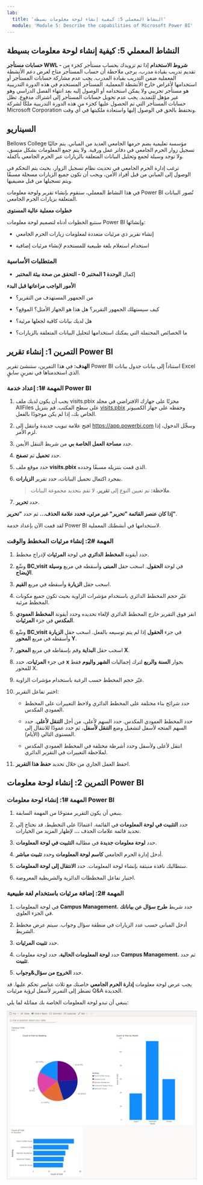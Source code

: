 ```yaml
---
lab:
  title: 'النشاط المعملي 5: كيفية إنشاء لوحة معلومات بسيطة'
  module: 'Module 5: Describe the capabilities of Microsoft Power BI'
---
```


## النشاط المعملي 5: كيفية إنشاء لوحة معلومات بسيطة

**حسابات مستأجر WWL - شروط الاستخدام** إذا تم تزويدك بحساب مستأجر كجزء من تقديم تدريب بقيادة مدرب، يرجى ملاحظة أن حساب المستأجر متاح لغرض دعم الأنشطة المعملية ضمن التدريب بقيادة المدرب. يجب عدم مشاركة حسابات المستأجر أو استخدامها لأغراض خارج الأنشطة المعملية. المستأجر المستخدم في هذه الدورة التدريبية هو مستأجر تجريبي ولا يمكن استخدامه أو الوصول إليه بعد انتهاء الفصل الدراسي وهو غير مؤهل للتمديد. يجب عدم تحويل حسابات المستأجر إلى اشتراك مدفوع. تظل حسابات المستأجر التي تم الحصول عليها كجزء من هذه الدورة التدريبية ملكًا لشركة Microsoft Corporation ونحتفظ بالحق في الوصول إليها واستعادة ملكيتها في أي وقت. 

## السيناريو

Bellows College مؤسسة تعليمية يضم حرمها الجامعي العديد من المباني. يتم حاليًا تسجيل زوار الحرم الجامعي في دفاتر عمل ورقية. ولا يتم جمع المعلومات بشكل متسق، ولا توجد وسيلة لجمع وتحليل البيانات المتعلقة بالزيارات عبر الحرم الجامعي بأكمله.

ترغب إدارة الحرم الجامعي في تحديث نظام تسجيل الزوار، بحيث يتم التحكم في الوصول إلى المباني من قبل أفراد الأمن، ويجب أن تكون جميع الزيارات مسجلة مسبقًا ويتم تسجيلها من قبل مضيفيها.

في هذا النشاط المعملي، ستقوم بإنشاء تقرير ولوحة معلومات Power BI تُصور البيانات المتعلقة بزيارات الحرم الجامعي.

**خطوات معملية عالية المستوى**

سنتبع الخطوات أدناه لتصميم لوحة معلومات Power BI وإنشائها:

- إنشاء تقرير ذي مرئيات متعددة لمعلومات زيارات الحرم الجامعي

- استخدام استعلام بلغة طبيعية للمستخدم لإنشاء مرئيات إضافية

### المتطلبات الأساسية

- إكمال **الوحدة 1 المختبر 0 - التحقق من صحة بيئة المختبر**

**الأمور الواجب مراعاتها قبل البدء**

- من الجمهور المستهدف من التقرير؟

- كيف سيستهلك الجمهور التقرير؟ هل هذا هو الجهاز الأمثل؟ الموقع؟

- هل لديك بيانات كافية لجعلها مرئية؟

- ما الخصائص المحتملة التي يمكنك استخدامها لتحليل البيانات المتعلقة بالزيارات؟

## التمرين 1: إنشاء تقرير Power BI

**الهدف:** في هذا التمرين، ستنشئ تقرير Power BI استناداً إلى بيانات جدول بيانات Excel الذي استخدمناها في تمرينٍ سابقٍ.

### المهمة #1: إعداد خدمة Power BI

1. يجب أن يكون لديك ملف visits.pbix مخزنًا على جهازك الافتراضي في مجلد AllFiles على سطح المكتب. قم بتنزيل [visits.pbix](https://github.com/MicrosoftLearning/PL-900-Microsoft-Power-Platform-Fundamentals/raw/master/Allfiles/visits.pbix) وحفظه على جهاز الكمبيوتر الخاص بك، إذا لم يكن موجودًا بالفعل.

1. افتح علامة تبويب جديدة وانتقل إلى https://app.powerbi.com وسجِّل الدخول، إذا لزم الأمر.

1. حدد **مساحة العمل الخاصة بي** من شريط التنقل الأيمن.

1. حدد **تحميل** ثم **تصفح**.

1. حدد موقع ملف **visits.pbix** الذي قمت بتنزيله مسبقًا وحدده.

1. بمجرد اكتمال تحميل البيانات، حدد تقرير **الزيارات**.

    >**ملاحظة:** تم تعيين النوع إلى **تقرير**، لا تقم بتحديد مجموعة البيانات.

1. حدد **تحرير**.

**إذا كان عنصر القائمة **"تحرير"** غير مرئي، فحدد علامة الحذف...** ثم حدد **"تحرير"**.

لقد قمت الآن بإعداد خدمة Power BI لاستخدامها في أنشطتك المعملية.

### المهمة #2: إنشاء مرئيات المخطط والوقت

1. حدد أيقونة **المخطط الدائري** في لوحة **المرئيات** لإدراج مخطط.

1. وسِّع **BC_visit** في لوحة **الحقول**. اسحب حقل **المبنى** وأسقطه في مربع **وسيلة الإيضاح**.

1. اسحب حقل **الزيارة** وأسقطه في مربع **القيم**.

1. غيّر حجم المخطط الدائري باستخدام مؤشرات الزاوية بحيث تكون جميع مكونات المخطط مرئية.

1. انقر فوق التقرير خارج المخطط الدائري لإلغاء تحديده وحدد أيقونة **المخطط العمودي المكدس** في جزء **المرئيات**.

1. وسِّع **BC_visit** في جزء **الحقول** إذا لم يتم توسيعه بالفعل. اسحب حقل **الزيارة** وأسقطه في مربع **المحور Y**.

1. اسحب حقل **البداية** وقم بإسقاطه في مربع **المحور X**.

1. في جزء **المرئيات**، حدد **x** بجوار **السنة** **والربع** لترك إجماليات **الشهر **واليوم**** فقط للمحور X.

1. غيّر حجم المخطط حسب الرغبة باستخدام مؤشرات الزاوية.

1. اختبر تفاعل التقرير:

    - حدد شرائح بناء مختلفة على المخطط الدائري ولاحظ التغييرات على المخطط العمودي المكدس.

    - حدد المخطط العمودي المكدس. حدد السهم لأعلى، من أجل **التنقل لأعلى**. حدد السهم المتجه لأسفل لتشغيل وضع **التنقل لأسفل**، ثم حدد عمودًا للانتقال إلى المستوى التالي (الأيام).

    - انتقل لأعلى ولأسفل وحدد أشرطة مختلفة في المخطط العمودي المكدس لملاحظة التغييرات في التقرير الدائري.

1. احفظ العمل الجاري من خلال تحديد **حفظ هذا التقرير**.

## التمرين 2: إنشاء لوحة معلومات Power BI

### المهمة #1: إنشاء لوحة معلومات Power BI

1. ينبغي أن يكون التقرير مفتوحًا من المهمة السابقة.

1. حدد **التثبيت في لوحة المعلومات** في القائمة. اعتمادًا على التخطيط، قد تحتاج إلى تحديد قائمة علامات الحذف **...** لإظهار المزيد من الخيارات.

1. حدد **لوحة معلومات جديدة** في مطالبة **التثبيت في لوحة المعلومات**.

1. أدخل إدارة الحرم الجامعي **كاسم لوحة المعلومات** وحدد **تثبيت مباشر**.

1. ستطالبك نافذة منبثقة بإنشاء لوحة المعلومات. حدد **الانتقال إلى لوحة المعلومات**.

1. اختبار تفاعل المخططات الدائرية والشريطية المعروضة.

### المهمة #2: إضافة مرئيات باستخدام لغة طبيعية

1. في لوحة المعلومات **Campus Management**، حدد شريط **طرح سؤال عن بياناتك** في الجزء العلوي.

1. أدخل المباني حسب عدد الزيارات في منطقة سؤال وجواب. سيتم عرض مخطط الشريط.

1. حدد **تثبيت المرئيات**.

1. حدد **لوحة المعلومات الحالية**، حدد لوحة معلومات **Campus Management**، ثم حدد **تثبيت**.

1. حدد **الخروج من سؤال&amp;وجواب**.

يجب عرض لوحة معلومات **إدارة الحرم الجامعي** خاصتك مع ثلاث عناصر تحكم عليها. قد تضطر إلى التمرير لأسفل لرؤية مرئيات Q&A الجديدة.

ينبغي أن تبدو لوحة المعلومات الخاصة بك مماثلة لما يلي:

[![لقطة شاشة للوحة المعلومات التي جرى إنشاؤها للتو](media/lab-5-power-bi-01.png)](https://github.com/MicrosoftLearning/PL-900-Microsoft-Power-Platform-Fundamentals/blob/master/Instructions/Labs/media/5-powerbi-result.png)

 
